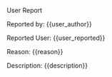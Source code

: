 User Report

Reported by: {{user_author}}

Reported User: {{user_reported}}

Reason: {{reason}}

Description:
{{description}}
